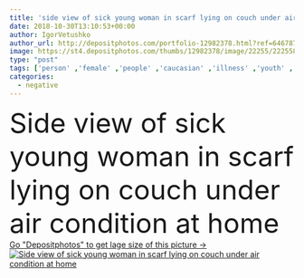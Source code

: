 ```yaml
---
title: 'side view of sick young woman in scarf lying on couch under air condition at home'
date: 2018-10-30T13:10:53+00:00
author: IgorVetushko
author_url: http://depositphotos.com/portfolio-12982378.html?ref=64678756
image: https://st4.depositphotos.com/thumbs/12982378/image/22255/222558186/api_thumb_450.jpg?forcejpeg=true
type: "post"
tags: ['person' ,'female' ,'people' ,'caucasian' ,'illness' ,'youth' ,'scarf' ,'cold' ,'winter' ,'freeze' ,'indoor' ,'home' ,'woman' ,'device' ,'disease' ,'temperature' ,'problem' ,'negative' ,'apartment' ,'flu' ,'sofa' ,'heater' ,'sick' ,'coldly' ,'couch' ,'sickness' ,'symptoms' ,'uncomfortable' ,'diseased' ,'young adult' ,'Living Room' ,'Air conditioning' ,'air conditioner' ]
categories: 
  - negative
---
```

<div aling="center">
            <font size="60"> Side view of sick young woman in scarf lying on couch under air condition at home</font>   
</div>
<div>
    <a href='https://depositphotos.com/222558186/stock-photo-side-view-sick-young-woman.html?ref=64678756' target=_blank > Go "Depositphotos" to get lage size of this picture ->
        <img href='https://depositphotos.com/222558186/stock-photo-side-view-sick-young-woman.html?ref=64678756' src='https://st4.depositphotos.com/12982378/22255/i/950/depositphotos_222558186-stock-photo-side-view-sick-young-woman.jpg?forcejpeg=true' alt='Side view of sick young woman in scarf lying on couch under air condition at home' >
    </a>
</div>
